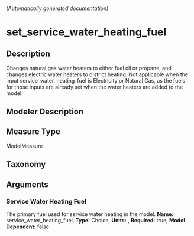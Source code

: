 

###### (Automatically generated documentation)

# set_service_water_heating_fuel

## Description
Changes natural gas water heaters to either fuel oil or propane, and changes electric water heaters to district heating. Not applicable when the input service_water_heating_fuel is Electricity or Natural Gas, as the fuels for those inputs are already set when the water heaters are added to the model.

## Modeler Description


## Measure Type
ModelMeasure

## Taxonomy


## Arguments


### Service Water Heating Fuel
The primary fuel used for service water heating in the model.
**Name:** service_water_heating_fuel,
**Type:** Choice,
**Units:** ,
**Required:** true,
**Model Dependent:** false




